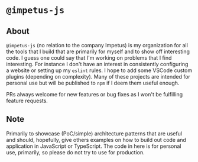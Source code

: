 # `@impetus-js`

## About
`@impetus-js` (no relation to the company Impetus) is my organization for all the tools that I build that are primarily for myself and to show off interesting code. I guess one could say that I'm working on problems that I find interesting. For instance I don't have an interest in consistently configuring a website or setting up my `eslint` rules. I hope to add some VSCode custom plugins (depending on complexity). Many of these projects are intended for personal use but will be published to `npm` if I deem them useful enough.

PRs always welcome for new features or bug fixes as I won't be fulfilling feature requests.

## Note
Primarily to showcase (PoC/simple) architecture patterns that are useful and should, hopefully, give others examples on how to build out code and application in JavaScript or TypeScript. The code in here is for personal use, primarily, so please do not try to use for production.
